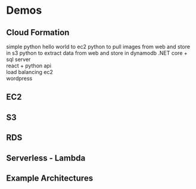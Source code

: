 # Demos
## Cloud Formation
simple python hello world to ec2
python to pull images from web and store in s3
python to extract data from web and store in dynamodb
.NET core + sql server  
react + python api  
load balancing ec2  
wordpress  

## EC2

## S3

## RDS

## Serverless - Lambda

## Example Architectures
